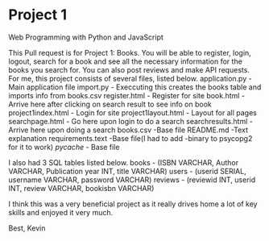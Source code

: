 # Project 1 

Web Programming with Python and JavaScript

This Pull request is for Project 1: Books. You will be able to register, login, logout, search for a book and see all the necessary information for the books you search for. You can also post reviews and make API requests. 
For me, this project consists of several files, listed below.
application.py - Main application file
import.py - Execcuting this creates the books table and imports info from books.csv
register.html - Register for site
book.html - Arrive here after clicking on search result to see info on book
project1index.html - Login for site
project1layout.html - Layout for all pages
searchpage.html - Go here upon login to do a search
searchresults.html - Arrive here upon doing a search
books.csv -Base file
README.md -Text explanation
requirements.text -Base file(I had to add -binary to psycopg2 for it to work)
_pycache_ - Base file

I also had 3 SQL tables listed below.
books - (ISBN VARCHAR, Author VARCHAR, Publication year INT, title VARCHAR)
users - (userid SERIAL, username VARCHAR, password VARCHAR)
reviews - (reviewid INT, userid INT, review VARCHAR, bookisbn VARCHAR)

I think this was a very beneficial project as it really drives home a lot of key skills and enjoyed it very much. 

Best,
Kevin
